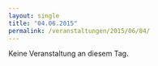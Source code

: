 ```yaml
---
layout: single
title: "04.06.2015"
permalink: /veranstaltungen/2015/06/04/
---
```


Keine Veranstaltung an diesem Tag.

